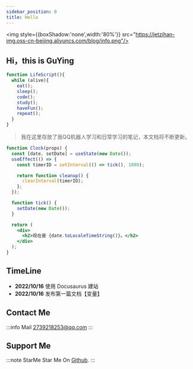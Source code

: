 ```yaml
---
sidebar_position: 0
title: Hello
---
```



<img style={{boxShadow:'none',width:'80%'}} src="https://jetzihan-img.oss-cn-beijing.aliyuncs.com/blog/info.png"/>

## Hi，this is GuYing  

```js
function LifeScript(){
  while (alive){
    eat();
    sleep();
    code();
    study();
    haveFun();
    repeat();
  }
}
```

> 我在这里存放了我QQ机器人学习和日常学习的笔记，本文档将不断更新。

```jsx live
function Clock(props) {
  const [date, setDate] = useState(new Date());
  useEffect(() => {
    const timerID = setInterval(() => tick(), 1000);

    return function cleanup() {
      clearInterval(timerID);
    };
  });

  function tick() {
    setDate(new Date());
  }

  return (
    <div>
      <h2>现在是 {date.toLocaleTimeString()}。</h2>
    </div>
  );
}
```

## TimeLine

- **2022/10/16** 使用 Docusaurus 建站
- **2022/10/16** 发布第一篇文档【变量】


## Contact Me

:::info Mail
2739218253@qq.com
:::

## Support Me

:::note StarMe
Star Me On [Github](https://github.com/guyingd
).
:::
